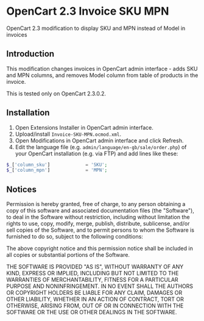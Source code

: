 OpenCart 2.3 Invoice SKU MPN
===============
OpenCart 2.3 modification to display SKU and MPN instead of Model in invoices

## Introduction

This modification changes invoices in OpenCart admin interface - adds SKU and MPN columns, and removes Model column from table of products in the invoice.

This is tested only on OpenCart 2.3.0.2.

## Installation

1. Open Extensions Installer in OpenCart admin interface.
1. Upload/install `Invoice-SKU-MPN.ocmod.xml`.
1. Open Modifications in OpenCart admin interface and click Refresh.
1. Edit the language file (e.g. `admin/language/en-gb/sale/order.php`) of your OpenCart installation (e.g. via FTP) and add lines like these: 

```php
$_['column_sku']             = 'SKU';
$_['column_mpn']             = 'MPN';
```


## Notices

Permission is hereby granted, free of charge, to any person obtaining a copy
of this software and associated documentation files (the "Software"), to deal
in the Software without restriction, including without limitation the rights
to use, copy, modify, merge, publish, distribute, sublicense, and/or sell
copies of the Software, and to permit persons to whom the Software is
furnished to do so, subject to the following conditions:

The above copyright notice and this permission notice shall be included in all
copies or substantial portions of the Software.

THE SOFTWARE IS PROVIDED "AS IS", WITHOUT WARRANTY OF ANY KIND, EXPRESS OR
IMPLIED, INCLUDING BUT NOT LIMITED TO THE WARRANTIES OF MERCHANTABILITY,
FITNESS FOR A PARTICULAR PURPOSE AND NONINFRINGEMENT. IN NO EVENT SHALL THE
AUTHORS OR COPYRIGHT HOLDERS BE LIABLE FOR ANY CLAIM, DAMAGES OR OTHER
LIABILITY, WHETHER IN AN ACTION OF CONTRACT, TORT OR OTHERWISE, ARISING FROM,
OUT OF OR IN CONNECTION WITH THE SOFTWARE OR THE USE OR OTHER DEALINGS IN THE
SOFTWARE.
